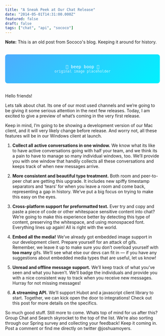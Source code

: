 ```yaml
---
title: "A Sneak Peek at Our Chat Release"
date: "2014-05-01T14:31:00.000Z"
featured: false
draft: false
tags: ["chat", "api", "sococo"]
---
```


**Note:** This is an old post from Sococo's blog. Keeping it around for history.

<div style="text-align: center; padding: 2rem; background: linear-gradient(135deg, #4facfe 0%, #00f2fe 100%); border-radius: 8px; margin: 2rem 0; color: white; font-family: monospace;">
  🤖 beep boop 🤖<br>
  <small style="opacity: 0.8;">original image placeholder</small>
</div>  
Hello friends!

Lets talk about chat. Its one of our most used channels and we’re going to be
giving it some serious attention in the next few releases. Today, I am excited
to give a preview of what’s coming in the very first release.

Keep in mind, I’m going to be showing a development version of our Mac client,
and it will very likely change before release. And worry not, all these features
will be in our Windows client at launch.

1.  **Collect all active conversations in one window.** We know what its like to
    have active conversations going with half your team, and we think its a pain
    to have to manage so many individual windows, too. We’ll provide you with
    one window that handily collects all these conversations and keeps track of
    when new messages arrive.

2.  **More consistent and beautiful type treatment.** Both room and peer-to-peer
    chat are getting this upgrade. It includes new spiffy timestamp separators
    and ‘tears’ for when you leave a room and come back, representing a gap in
    history. We’ve put a big focus on trying to make this easy on the eyes.

3.  **Cross-platform support for preformatted text.** Ever try and copy and
    paste a piece of code or other whitespace sensitive content into chat? We’re
    going to make this experience better by detecting this type of content,
    preserving the whitespace, and using monospaced font. Everything lines up
    again! All is right with the world.

4.  **Embed all the media!** We’ve already got embedded image support in our
    development client. Prepare yourself for an attack of gifs. Remember, we
    leave it up to make sure you don’t overload yourself with **too many** gifs.
    We’ll see what else our devs can fit in — if you have any suggestions about
    embedded media types that are useful, let us know!

5.  **Unread and offline message support.** We’ll keep track of what you’ve seen
    and what you haven’t. We’ll badge the individuals and provide you with a
    nice consistent way to track when you receive new messages. Hurray for not
    missing messages!

6.  **A streaming API.** We’ll support Hubot and a javascript client library to
    start. Together, we can kick open the door to integrations! Check out this
    post for more details on the specifics.

So much good stuff. Still more to come. Whats top of mind for us after this?
Group Chat and Search skyrocket to the top of the list. We’re also sorting
through our Spring survey and collecting your feedback! Keep it coming in. Post
a comment or find me directly on twitter @joshuamoyers.
